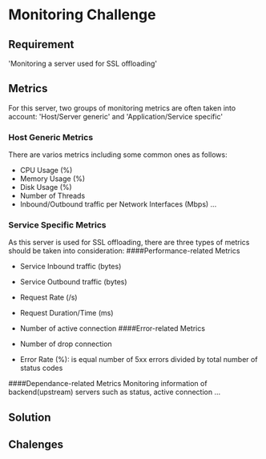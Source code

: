 # Monitoring Challenge

## Requirement
'Monitoring a server used for SSL offloading'

## Metrics
For this server, two groups of monitoring metrics are often taken into account: 'Host/Server generic' and 'Application/Service specific'

### Host Generic Metrics
There are varios metrics including some common ones as follows:
* CPU Usage (%)
* Memory Usage (%)
* Disk Usage (%)
* Number of Threads
* Inbound/Outbound traffic per Network Interfaces (Mbps)
...

### Service Specific Metrics
As this server is used for SSL offloading, there are three types of metrics should be taken into consideration:
####Performance-related Metrics
* Service Inbound traffic (bytes)
* Service Outbound traffic (bytes)

* Request Rate (/s)
* Request Duration/Time (ms)

* Number of active connection 
####Error-related Metrics
* Number of drop connection
* Error Rate (%): is equal number of 5xx errors divided by total number of status codes

####Dependance-related Metrics
Monitoring information of backend(upstream) servers such as status, active connection ... 


## Solution


## Chalenges
